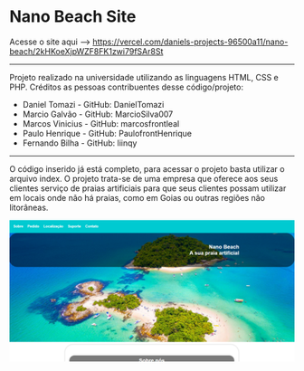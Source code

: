 # Nano Beach Site
Acesse o site aqui --> https://vercel.com/daniels-projects-96500a11/nano-beach/2kHKoeXjpWZF8FK1zwi79fSAr8St
****
Projeto realizado na universidade utilizando as linguagens HTML, CSS e PHP. 
Créditos as pessoas contribuentes desse código/projeto:
- Daniel Tomazi - GitHub: DanielTomazi
- Marcio Galvão - GitHub: MarcioSilva007
- Marcos Vinicius - GitHub: marcosfrontleal
- Paulo Henrique - GitHub: PaulofrontHenrique
- Fernando Bilha - GitHub: liinqy
*****
O código inserido já está completo, para acessar o projeto basta utilizar o arquivo index. O projeto trata-se de uma empresa que oferece aos seus clientes serviço de praias artificiais para que seus clientes possam utilizar em locais onde não há praias, como em Goias ou outras regiões não litorâneas.

![image](https://github.com/DanielTomazi/NanoBeach/blob/main/Nano%20Beach/img/img-demo.png)
